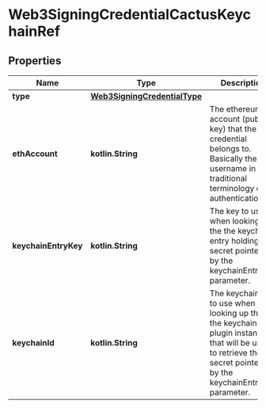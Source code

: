 
# Web3SigningCredentialCactusKeychainRef

## Properties
Name | Type | Description | Notes
------------ | ------------- | ------------- | -------------
**type** | [**Web3SigningCredentialType**](Web3SigningCredentialType.md) |  | 
**ethAccount** | **kotlin.String** | The ethereum account (public key) that the credential  belongs to. Basically the username in the traditional  terminology of authentication. | 
**keychainEntryKey** | **kotlin.String** | The key to use when looking up the the keychain entry holding the secret pointed to by the  keychainEntryKey parameter. | 
**keychainId** | **kotlin.String** | The keychain ID to use when looking up the the keychain plugin instance that will be used to retrieve the secret pointed to by the keychainEntryKey parameter. |  [optional]



